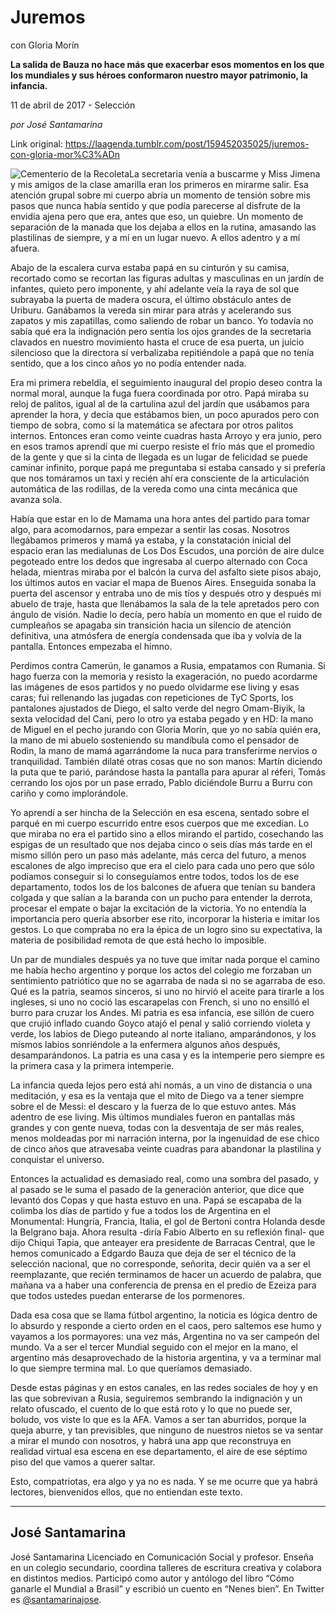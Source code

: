 # Juremos
con Gloria Morín

**La salida de Bauza no hace más que exacerbar esos momentos en los que los mundiales y sus héroes conformaron nuestro mayor patrimonio, la infancia.**

11 de abril de 2017 - Selección

_por José Santamarina_

Link original: https://laagenda.tumblr.com/post/159452035025/juremos-con-gloria-mor%C3%ADn

![Cementerio de la Recoleta](https://64.media.tumblr.com/f1ef69a8197cd8dcabb15fcd0bf66973/tumblr_inline_pk1dc3PzhU1t6q87u_500.jpg)La
secretaria venía a buscarme y Miss Jimena y mis amigos de la clase
amarilla eran los primeros en mirarme salir. Esa atención grupal
sobre mi cuerpo abría un momento de tensión sobre mis pasos que
nunca había sentido y que podía parecerse al disfrute de la envidia
ajena pero que era, antes que eso, un quiebre. Un momento de
separación de la manada que los dejaba a ellos en la rutina,
amasando las plastilinas de siempre, y a mí en un lugar nuevo. A
ellos adentro y a mí afuera.

Abajo
de la escalera curva estaba papá en su cinturón y su camisa,
recortado como se recortan las figuras adultas y masculinas en un
jardín de infantes, quieto pero imponente, y ahí adelante veía la
raya de sol que subrayaba la puerta de madera oscura, el último
obstáculo antes de Uriburu. Ganábamos la vereda sin mirar para
atrás y acelerando sus zapatos y mis zapatillas, como saliendo de
robar un banco. Yo todavía no sabía qué era la indignación pero
sentía los ojos grandes de la secretaria clavados en nuestro
movimiento hasta el cruce de esa puerta, un juicio silencioso que la
directora sí verbalizaba repitiéndole a papá que no tenía
sentido, que a los cinco años yo no podía entender nada.  


Era
mi primera rebeldía, el seguimiento inaugural del propio deseo
contra la normal moral, aunque la fuga fuera coordinada por otro.
Papá miraba su reloj de palitos, igual al de la cartulina azul del
jardín que usábamos para aprender la hora, y decía que estábamos
bien, un poco apurados pero con tiempo de sobra, como si la
matemática se afectara por otros palitos internos. Entonces eran
como veinte cuadras hasta Arroyo y era junio, pero en esos tramos
aprendí que mi cuerpo resiste el frío más que el promedio de la
gente y que si la cinta de llegada es un lugar de felicidad se puede
caminar infinito, porque papá me preguntaba si estaba cansado y si
prefería que nos tomáramos un taxi y recién ahí era consciente de
la articulación automática de las rodillas, de la vereda como una
cinta mecánica que avanza sola.  


Había
que estar en lo de Mamama una hora antes del partido para tomar algo,
para acomodarnos, para empezar a sentir las cosas. Nosotros
llegábamos primeros y mamá ya estaba, y la constatación inicial
del espacio eran las medialunas de Los Dos Escudos, una porción de
aire dulce pegoteado entre los dedos que ingresaba al cuerpo
alternado con Coca helada, mientras miraba por el balcón la curva
del asfalto siete pisos abajo, los últimos autos en vaciar el mapa
de Buenos Aires. Enseguida sonaba la puerta del ascensor y entraba
uno de mis tíos y después otro y después mi abuelo de traje, hasta
que llenábamos la sala de la tele apretados pero con ángulo de
visión. Nadie lo decía, pero había un momento en que el ruido de
cumpleaños se apagaba sin transición hacia un silencio de atención
definitiva, una atmósfera de energía condensada que iba y volvía
de la pantalla. Entonces empezaba el himno.  


Perdimos
contra Camerún, le ganamos a Rusia, empatamos con Rumania. Si hago
fuerza con la memoria y resisto la exageración, no puedo acordarme
las imágenes de esos partidos y no puedo olvidarme ese living y esas
caras; fui rellenando las jugadas con repeticiones de TyC Sports, los
pantalones ajustados de Diego, el salto verde del negro Omam-Biyik,
la sexta velocidad del Cani, pero lo otro ya estaba pegado y en HD:
la mano de Miguel en el pecho jurando con Gloria Morín, que yo no
sabía quién era, la mano de mi abuelo sosteniendo su mandíbula
como el pensador de Rodin, la mano de mamá agarrándome la nuca para
transferirme nervios o tranquilidad. También dilaté otras cosas que
no son manos: Martín diciendo la puta que te parió, parándose
hasta la pantalla para apurar al réferi, Tomás cerrando los ojos
por un pase errado, Pablo diciéndole Burru a Burru con cariño y
como implorándole.  


Yo
aprendí a ser hincha de la Selección en esa escena, sentado sobre
el parqué en mi cuerpo escurrido entre esos cuerpos que me excedían.
Lo que miraba no era el partido sino a ellos mirando el partido,
cosechando las espigas de un resultado que nos dejaba cinco o seis
días más tarde en el mismo sillón pero un paso más adelante, más
cerca del futuro, a menos escalones de algo impreciso que era el
cielo para cada uno pero que sólo podíamos conseguir si lo
conseguíamos entre todos, todos los de ese departamento, todos los
de los balcones de afuera que tenían su bandera colgada y que salían
a la baranda con un pucho para entender la derrota, procesar el
empate o bajar la excitación de la victoria. Yo no entendía la
importancia pero quería absorber ese rito, incorporar la histeria e
imitar los gestos. Lo que compraba no era la épica de un logro sino
su expectativa, la materia de posibilidad remota de que está hecho
lo imposible.  


Un
par de mundiales después ya no tuve que imitar nada porque el camino
me había hecho argentino y porque los actos del colegio me forzaban
un sentimiento patriótico que no se agarraba de nada si no se
agarraba de eso. Qué es la patria, seamos sinceros, si uno no hirvió
el aceite para tirarle a los ingleses, si uno no coció las
escarapelas con French, si uno no ensilló el burro para cruzar los
Andes. Mi patria es esa infancia, ese sillón de cuero que crujió
inflado cuando Goyco atajó el penal y salió corriendo violeta y
verde, los labios de Diego puteando al norte italiano, amparándonos,
y los mismos labios sonriéndole a la enfermera algunos años
después, desamparándonos. La patria es una casa y es la intemperie
pero siempre es la primera casa y la primera intemperie.  


La
infancia queda lejos pero está ahí nomás, a un vino de distancia o
una meditación, y esa es la ventaja que el mito de Diego va a tener
siempre sobre el de Messi: el descaro y la fuerza de lo que estuvo
antes. Más adentro de ese living. Mis últimos mundiales fueron en
pantallas más grandes y con gente nueva, todas con la desventaja de
ser más reales, menos moldeadas por mi narración interna, por la
ingenuidad de ese chico de cinco años que atravesaba veinte cuadras
para abandonar la plastilina y conquistar el universo.  


Entonces
la actualidad es demasiado real, como una sombra del pasado, y al
pasado se le suma el pasado de la generación anterior, que dice que
levantó dos Copas y que hasta estuvo en una. Papá se escapaba de la
colimba los días de partido y fue a todos los de Argentina en el
Monumental: Hungría, Francia, Italia, el gol de Bertoni contra
Holanda desde la Belgrano baja. Ahora resulta -diría Fabio Alberto
en su reflexión final- que dijo Chiqui Tapia, que anteayer era
presidente de Barracas Central, que le hemos comunicado a Edgardo
Bauza que deja de ser el técnico de la selección nacional, que no
corresponde, señorita, decir quién va a ser el reemplazante, que
recién terminamos de hacer un acuerdo de palabra, que mañana va a
haber una conferencia de prensa en el predio de Ezeiza para que todos
ustedes puedan enterarse de los pormenores.  


Dada
esa cosa que se llama fútbol argentino, la noticia es lógica dentro
de lo absurdo y responde a cierto orden en el caos, pero saltemos
ese humo y vayamos a los pormayores: una vez más, Argentina no va
ser campeón del mundo. Va a ser el tercer Mundial seguido con el
mejor en la mano, el argentino más desaprovechado de la historia
argentina, y va a terminar mal lo que siempre termina mal. Lo que
queríamos demasiado.  


Desde
estas páginas y en estos canales, en las redes sociales de hoy y en
las que sobrevivan a Rusia, seguiremos sembrando la indignación y un
relato ofuscado, el cuento de lo que está roto y lo que no puede
ser, boludo, vos viste lo que es la AFA. Vamos a ser tan aburridos,
porque la queja aburre, y tan previsibles, que ninguno de nuestros
nietos se va sentar a mirar el mundo con nosotros, y habrá una app
que reconstruya en realidad virtual esa escena en ese
departamento, el aire de ese séptimo piso del que vamos a querer
saltar.    


Esto,
compatriotas, era algo y ya no es nada. Y se me ocurre que ya habrá
lectores, bienvenidos ellos, que no entiendan este texto.  




---

 José Santamarina
-----------------

 José Santamarina Licenciado en Comunicación Social y profesor. Enseña en un colegio secundario, coordina talleres de escritura creativa y colabora en distintos medios. Participó como autor y antólogo del libro “Cómo ganarle el Mundial a Brasil” y escribió un cuento en “Nenes bien”. En Twitter es [@santamarinajose](https://twitter.com/santamarinajose?lang=es). 

